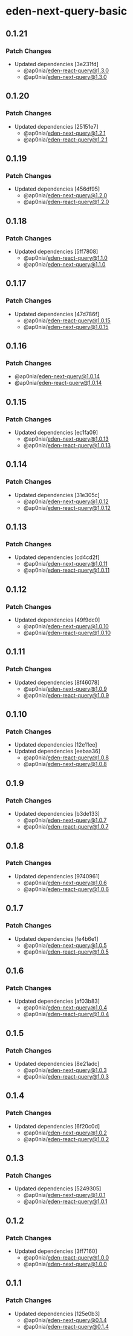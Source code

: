 # eden-next-query-basic

## 0.1.21

### Patch Changes

- Updated dependencies [3e231fd]
  - @ap0nia/eden-react-query@1.3.0
  - @ap0nia/eden-next-query@1.3.0

## 0.1.20

### Patch Changes

- Updated dependencies [25151e7]
  - @ap0nia/eden-next-query@1.2.1
  - @ap0nia/eden-react-query@1.2.1

## 0.1.19

### Patch Changes

- Updated dependencies [456df95]
  - @ap0nia/eden-next-query@1.2.0
  - @ap0nia/eden-react-query@1.2.0

## 0.1.18

### Patch Changes

- Updated dependencies [5ff7808]
  - @ap0nia/eden-react-query@1.1.0
  - @ap0nia/eden-next-query@1.1.0

## 0.1.17

### Patch Changes

- Updated dependencies [47d786f]
  - @ap0nia/eden-react-query@1.0.15
  - @ap0nia/eden-next-query@1.0.15

## 0.1.16

### Patch Changes

- @ap0nia/eden-next-query@1.0.14
- @ap0nia/eden-react-query@1.0.14

## 0.1.15

### Patch Changes

- Updated dependencies [ec1fa09]
  - @ap0nia/eden-next-query@1.0.13
  - @ap0nia/eden-react-query@1.0.13

## 0.1.14

### Patch Changes

- Updated dependencies [31e305c]
  - @ap0nia/eden-next-query@1.0.12
  - @ap0nia/eden-react-query@1.0.12

## 0.1.13

### Patch Changes

- Updated dependencies [cd4cd2f]
  - @ap0nia/eden-next-query@1.0.11
  - @ap0nia/eden-react-query@1.0.11

## 0.1.12

### Patch Changes

- Updated dependencies [49f9dc0]
  - @ap0nia/eden-next-query@1.0.10
  - @ap0nia/eden-react-query@1.0.10

## 0.1.11

### Patch Changes

- Updated dependencies [8f46078]
  - @ap0nia/eden-next-query@1.0.9
  - @ap0nia/eden-react-query@1.0.9

## 0.1.10

### Patch Changes

- Updated dependencies [12e11ee]
- Updated dependencies [eebaa36]
  - @ap0nia/eden-react-query@1.0.8
  - @ap0nia/eden-next-query@1.0.8

## 0.1.9

### Patch Changes

- Updated dependencies [b3de133]
  - @ap0nia/eden-next-query@1.0.7
  - @ap0nia/eden-react-query@1.0.7

## 0.1.8

### Patch Changes

- Updated dependencies [9740961]
  - @ap0nia/eden-next-query@1.0.6
  - @ap0nia/eden-react-query@1.0.6

## 0.1.7

### Patch Changes

- Updated dependencies [fe4b6e1]
  - @ap0nia/eden-next-query@1.0.5
  - @ap0nia/eden-react-query@1.0.5

## 0.1.6

### Patch Changes

- Updated dependencies [af03b83]
  - @ap0nia/eden-next-query@1.0.4
  - @ap0nia/eden-react-query@1.0.4

## 0.1.5

### Patch Changes

- Updated dependencies [8e21adc]
  - @ap0nia/eden-next-query@1.0.3
  - @ap0nia/eden-react-query@1.0.3

## 0.1.4

### Patch Changes

- Updated dependencies [6f20c0d]
  - @ap0nia/eden-next-query@1.0.2
  - @ap0nia/eden-react-query@1.0.2

## 0.1.3

### Patch Changes

- Updated dependencies [5249305]
  - @ap0nia/eden-next-query@1.0.1
  - @ap0nia/eden-react-query@1.0.1

## 0.1.2

### Patch Changes

- Updated dependencies [3ff7160]
  - @ap0nia/eden-react-query@1.0.0
  - @ap0nia/eden-next-query@1.0.0

## 0.1.1

### Patch Changes

- Updated dependencies [125e0b3]
  - @ap0nia/eden-next-query@0.1.4
  - @ap0nia/eden-react-query@0.1.4
